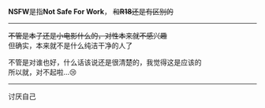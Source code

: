 **NSFW**是指**Not Safe For Work**，
~~和**R18**还是有区别的~~

---

~~不管是本子还是小电影什么的，对性本来就不感兴趣~~  
但确实，本来就不是什么纯洁干净的人了

不管是对谁也好，什么话该说还是很清楚的，我觉得这是应该的  
所以就，对不起啦...😢

---

讨厌自己